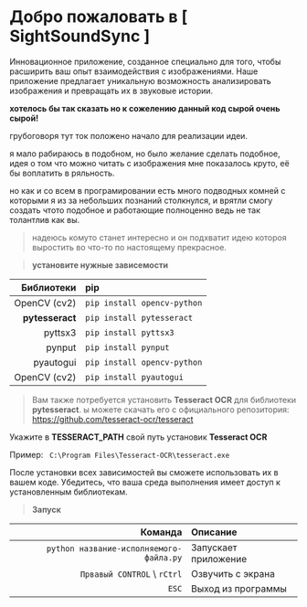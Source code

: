 # Добро пожаловать в [ SightSoundSync ]

Инновационное приложение, созданное специально для того, чтобы расширить ваш опыт взаимодействия с изображениями. Наше приложение предлагает уникальную возможность анализировать изображения и превращать их в звуковые истории.

**хотелось бы так сказать но к сожелению данный код сырой очень сырой!**

грубоговоря тут ток положено начало для реализации идеи.

я мало рабираюсь в подобном, но было желание сделать подобное, идея о том что можно читать с изображения мне показалось круто, её бы воплатить в ряльность.

но как и со всем в програмировании есть много подводных комней с которыми я из за 
небольших познаний столкнулся, и врятли смогу создать чтото подобное и работающие полноценно ведь не так толантлив как вы.

> надеюсь комуто станет интересно и он подхватит идею котороя выростить во что-то по настоящему прекрасное. 

> **установите нужные зависемости**

| Библиотеки | pip |
|----:|:----------|
| OpenCV (cv2) | `pip install opencv-python`|
| **pytesseract** | `pip install pytesseract`|
| pyttsx3 | `pip install pyttsx3`|
| pynput | `pip install pynput`|
| pyautogui | `pip install opencv-python`|
| OpenCV (cv2) | `pip install pyautogui`|

> Вам также потребуется установить **Tesseract OCR** для библиотеки **pytesseract**. 
ы можете скачать его с официального репозитория: https://github.com/tesseract-ocr/tesseract

Укажите в **TESSERACT_PATH** свой путь установик **Tesseract OCR** 

Пример: ` C:\Program Files\Tesseract-OCR\tesseract.exe`


После установки всех зависимостей вы сможете использовать их в вашем коде. Убедитесь, что ваша среда выполнения имеет доступ к установленным библиотекам.

> **Запуск**


| Команда | Описание |
|----:|:----------|
| `python название-исполняемого-файла.py` | Запускает приложение |
| `Првавый CONTROL` \ `rCtrl` | Озвучить с экрана |
| `ESC` | Выход из программы |